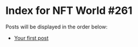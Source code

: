 # Index for NFT World #261
Posts will be displayed in the order below:

- [Your first post](./001-first.md)

